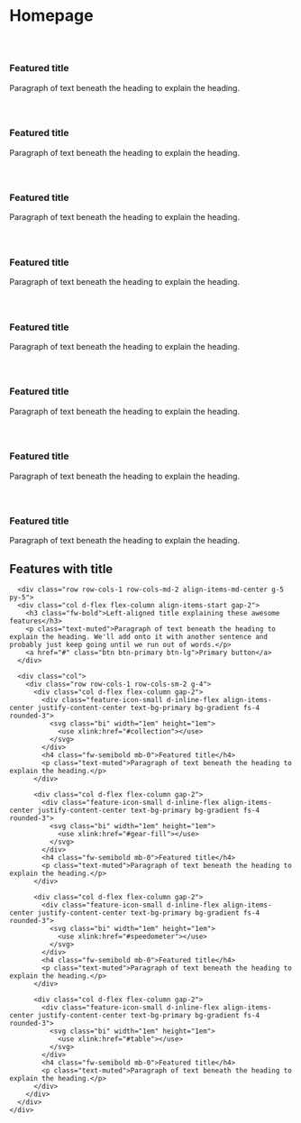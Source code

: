 <h1>Homepage</h1>
<div class="row row-cols-1 row-cols-sm-2 row-cols-md-3 row-cols-lg-4 g-4 py-5">
      <div class="col d-flex align-items-start">
        <svg class="bi text-muted flex-shrink-0 me-3" width="1.75em" height="1.75em"><use xlink:href="#bootstrap"></use></svg>
        <div>
          <h3 class="fw-bold mb-0 fs-4">Featured title</h3>
          <p>Paragraph of text beneath the heading to explain the heading.</p>
        </div>
      </div>
      <div class="col d-flex align-items-start">
        <svg class="bi text-muted flex-shrink-0 me-3" width="1.75em" height="1.75em"><use xlink:href="#cpu-fill"></use></svg>
        <div>
          <h3 class="fw-bold mb-0 fs-4">Featured title</h3>
          <p>Paragraph of text beneath the heading to explain the heading.</p>
        </div>
      </div>
      <div class="col d-flex align-items-start">
        <svg class="bi text-muted flex-shrink-0 me-3" width="1.75em" height="1.75em"><use xlink:href="#calendar3"></use></svg>
        <div>
          <h3 class="fw-bold mb-0 fs-4">Featured title</h3>
          <p>Paragraph of text beneath the heading to explain the heading.</p>
        </div>
      </div>
      <div class="col d-flex align-items-start">
        <svg class="bi text-muted flex-shrink-0 me-3" width="1.75em" height="1.75em"><use xlink:href="#home"></use></svg>
        <div>
          <h3 class="fw-bold mb-0 fs-4">Featured title</h3>
          <p>Paragraph of text beneath the heading to explain the heading.</p>
        </div>
      </div>
      <div class="col d-flex align-items-start">
        <svg class="bi text-muted flex-shrink-0 me-3" width="1.75em" height="1.75em"><use xlink:href="#speedometer2"></use></svg>
        <div>
          <h3 class="fw-bold mb-0 fs-4">Featured title</h3>
          <p>Paragraph of text beneath the heading to explain the heading.</p>
        </div>
      </div>
      <div class="col d-flex align-items-start">
        <svg class="bi text-muted flex-shrink-0 me-3" width="1.75em" height="1.75em"><use xlink:href="#toggles2"></use></svg>
        <div>
          <h3 class="fw-bold mb-0 fs-4">Featured title</h3>
          <p>Paragraph of text beneath the heading to explain the heading.</p>
        </div>
      </div>
      <div class="col d-flex align-items-start">
        <svg class="bi text-muted flex-shrink-0 me-3" width="1.75em" height="1.75em"><use xlink:href="#geo-fill"></use></svg>
        <div>
          <h3 class="fw-bold mb-0 fs-4">Featured title</h3>
          <p>Paragraph of text beneath the heading to explain the heading.</p>
        </div>
      </div>
      <div class="col d-flex align-items-start">
        <svg class="bi text-muted flex-shrink-0 me-3" width="1.75em" height="1.75em"><use xlink:href="#tools"></use></svg>
        <div>
          <h3 class="fw-bold mb-0 fs-4">Featured title</h3>
          <p>Paragraph of text beneath the heading to explain the heading.</p>
        </div>
      </div>
    </div>

<h2 class="pb-2 border-bottom">Features with title</h2>

      <div class="row row-cols-1 row-cols-md-2 align-items-md-center g-5 py-5">
      <div class="col d-flex flex-column align-items-start gap-2">
        <h3 class="fw-bold">Left-aligned title explaining these awesome features</h3>
        <p class="text-muted">Paragraph of text beneath the heading to explain the heading. We'll add onto it with another sentence and probably just keep going until we run out of words.</p>
        <a href="#" class="btn btn-primary btn-lg">Primary button</a>
      </div>

      <div class="col">
        <div class="row row-cols-1 row-cols-sm-2 g-4">
          <div class="col d-flex flex-column gap-2">
            <div class="feature-icon-small d-inline-flex align-items-center justify-content-center text-bg-primary bg-gradient fs-4 rounded-3">
              <svg class="bi" width="1em" height="1em">
                <use xlink:href="#collection"></use>
              </svg>
            </div>
            <h4 class="fw-semibold mb-0">Featured title</h4>
            <p class="text-muted">Paragraph of text beneath the heading to explain the heading.</p>
          </div>

          <div class="col d-flex flex-column gap-2">
            <div class="feature-icon-small d-inline-flex align-items-center justify-content-center text-bg-primary bg-gradient fs-4 rounded-3">
              <svg class="bi" width="1em" height="1em">
                <use xlink:href="#gear-fill"></use>
              </svg>
            </div>
            <h4 class="fw-semibold mb-0">Featured title</h4>
            <p class="text-muted">Paragraph of text beneath the heading to explain the heading.</p>
          </div>

          <div class="col d-flex flex-column gap-2">
            <div class="feature-icon-small d-inline-flex align-items-center justify-content-center text-bg-primary bg-gradient fs-4 rounded-3">
              <svg class="bi" width="1em" height="1em">
                <use xlink:href="#speedometer"></use>
              </svg>
            </div>
            <h4 class="fw-semibold mb-0">Featured title</h4>
            <p class="text-muted">Paragraph of text beneath the heading to explain the heading.</p>
          </div>

          <div class="col d-flex flex-column gap-2">
            <div class="feature-icon-small d-inline-flex align-items-center justify-content-center text-bg-primary bg-gradient fs-4 rounded-3">
              <svg class="bi" width="1em" height="1em">
                <use xlink:href="#table"></use>
              </svg>
            </div>
            <h4 class="fw-semibold mb-0">Featured title</h4>
            <p class="text-muted">Paragraph of text beneath the heading to explain the heading.</p>
          </div>
        </div>
      </div>
    </div>
